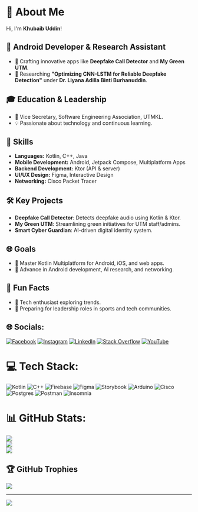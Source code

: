 # 👋 About Me  

Hi, I'm **Khubaib Uddin**!  

## 🌟 Android Developer & Research Assistant  
- 🚀 Crafting innovative apps like **Deepfake Call Detector** and **My Green UTM**.  
- 🔬 Researching **"Optimizing CNN-LSTM for Reliable Deepfake Detection"** under **Dr. Liyana Adilla Binti Burhanuddin**.  

## 🎓 Education & Leadership  
- 📌 Vice Secretary, Software Engineering Association, UTMKL.  
- 💡 Passionate about technology and continuous learning.  

## 🚀 Skills  
- **Languages:** Kotlin, C++, Java  
- **Mobile Development:** Android, Jetpack Compose, Multiplatform Apps  
- **Backend Development:** Ktor (API & server)  
- **UI/UX Design:** Figma, Interactive Design  
- **Networking:** Cisco Packet Tracer  

## 🛠️ Key Projects  
- **Deepfake Call Detector**: Detects deepfake audio using Kotlin & Ktor.  
- **My Green UTM**: Streamlining green initiatives for UTM staff/admins.  
- **Smart Cyber Guardian**: AI-driven digital identity system.  

## 🌐 Goals  
- 🌱 Master Kotlin Multiplatform for Android, iOS, and web apps.  
- 🚀 Advance in Android development, AI research, and networking.  

## 🌟 Fun Facts  
- 🎯 Tech enthusiast exploring trends.  
- 🏅 Preparing for leadership roles in sports and tech communities.  



## 🌐 Socials:
[![Facebook](https://img.shields.io/badge/Facebook-%231877F2.svg?logo=Facebook&logoColor=white)](https://facebook.com/khubaibuddin) [![Instagram](https://img.shields.io/badge/Instagram-%23E4405F.svg?logo=Instagram&logoColor=white)](https://instagram.com/khubaib_bbbb) [![LinkedIn](https://img.shields.io/badge/LinkedIn-%230077B5.svg?logo=linkedin&logoColor=white)](https://linkedin.com/in/KhobaitUddinSimran) [![Stack Overflow](https://img.shields.io/badge/-Stackoverflow-FE7A16?logo=stack-overflow&logoColor=white)](https://stackoverflow.com/users/22827963/khubaib-uddin-simran) [![YouTube](https://img.shields.io/badge/YouTube-%23FF0000.svg?logo=YouTube&logoColor=white)](https://youtube.com/@Khubaibb-2027) 

# 💻 Tech Stack:
![Kotlin](https://img.shields.io/badge/kotlin-%237F52FF.svg?style=for-the-badge&logo=kotlin&logoColor=white) ![C++](https://img.shields.io/badge/c++-%2300599C.svg?style=for-the-badge&logo=c%2B%2B&logoColor=white) ![Firebase](https://img.shields.io/badge/firebase-%23039BE5.svg?style=for-the-badge&logo=firebase) ![Figma](https://img.shields.io/badge/figma-%23F24E1E.svg?style=for-the-badge&logo=figma&logoColor=white) ![Storybook](https://img.shields.io/badge/-Storybook-FF4785?style=for-the-badge&logo=storybook&logoColor=white) ![Arduino](https://img.shields.io/badge/-Arduino-00979D?style=for-the-badge&logo=Arduino&logoColor=white) ![Cisco](https://img.shields.io/badge/cisco-%23049fd9.svg?style=for-the-badge&logo=cisco&logoColor=black) ![Postgres](https://img.shields.io/badge/postgres-%23316192.svg?style=for-the-badge&logo=postgresql&logoColor=white) ![Postman](https://img.shields.io/badge/Postman-FF6C37?style=for-the-badge&logo=postman&logoColor=white) ![Insomnia](https://img.shields.io/badge/Insomnia-black?style=for-the-badge&logo=insomnia&logoColor=5849BE)
# 📊 GitHub Stats:
![](https://github-readme-stats.vercel.app/api?username=KhobaitUddinSimran&theme=dark&hide_border=false&include_all_commits=false&count_private=false)<br/>
![](https://github-readme-streak-stats.herokuapp.com/?user=KhobaitUddinSimran&theme=dark&hide_border=false)<br/>
![](https://github-readme-stats.vercel.app/api/top-langs/?username=KhobaitUddinSimran&theme=dark&hide_border=false&include_all_commits=false&count_private=false&layout=compact)

## 🏆 GitHub Trophies
![](https://github-profile-trophy.vercel.app/?username=KhobaitUddinSimran&theme=radical&no-frame=true&no-bg=true&margin-w=4)

---
[![](https://visitcount.itsvg.in/api?id=KhobaitUddinSimran&icon=0&color=0)](https://visitcount.itsvg.in)

<!-- Proudly created with GPRM ( https://gprm.itsvg.in ) -->
